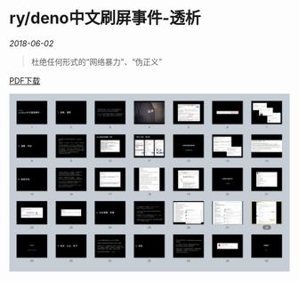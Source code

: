 # ry/deno中文刷屏事件-透析

*2018-06-02*

> 杜绝任何形式的“网络暴力”、“伪正义”

[PDF下载](https://fritx.me/data/talk/ry-deno-scandal.pdf)

<img src="ppt-light-table-2.png">
